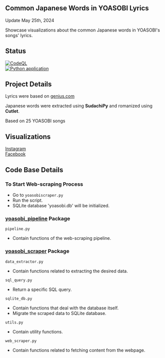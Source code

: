 ## Common Japanese Words in YOASOBI Lyrics
Update May 25th, 2024

Showcase visualizations about the common Japanese words in YOASOBI's songs' lyrics.

## Status
[![CodeQL](https://github.com/sakan811/Common-Japanese-Words-in-YOASOBI-Lyrics/actions/workflows/codeql.yml/badge.svg)](https://github.com/sakan811/Common-Japanese-Words-in-YOASOBI-Lyrics/actions/workflows/codeql.yml)  
[![Python application](https://github.com/sakan811/Common-Japanese-Words-in-YOASOBI-Lyrics/actions/workflows/python-app.yml/badge.svg)](https://github.com/sakan811/Common-Japanese-Words-in-YOASOBI-Lyrics/actions/workflows/python-app.yml)

## Project Details
Lyrics were based on [genius.com](https://genius.com/artists/Yoasobi)

Japanese words were extracted using **SudachiPy** and romanized using **Cutlet**.

Based on 25 YOASOBI songs

## Visualizations
[Instagram](https://www.instagram.com/p/C7ZeZaath92/?img_index=1)  
[Facebook](https://www.facebook.com/permalink.php?story_fbid=pfbid022KbDh4a2yewBPKe6hySvzpSSWUvaB9ZWDsnXnWctASUqucLxiFFtN1PrjU5snSn3l&id=61553626169836)

## Code Base Details
### To Start Web-scraping Process
- Go to ```yoasobiscraper.py```
- Run the script.
- SQLite database 'yoasobi.db' will be initialized.

### [yoasobi_pipeline](yoasobi_pipeline) Package 
```pipeline.py```
- Contain functions of the web-scraping pipeline.

### [yoasobi_scraper](yoasobi_pipeline%2Fyoasobi_scraper) Package
```data_extractor.py```
- Contain functions related to extracting the desired data.

```sql_query.py```
- Return a specific SQL query.

```sqlite_db.py```
- Contain functions that deal with the database itself.
- Migrate the scraped data to SQLite database.

```utils.py```
- Contain utility functions.

```web_scraper.py```
- Contain functions related to fetching content from the webpage.


